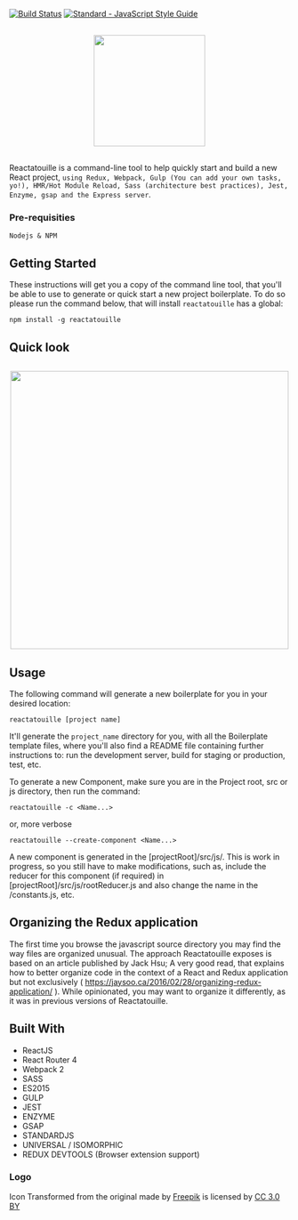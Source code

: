 [![Build Status](https://travis-ci.org/heldrida/reactatouille-boilerplate.svg?branch=master)](https://travis-ci.org/heldrida/reactatouille-boilerplate)
[![Standard - JavaScript Style Guide](https://img.shields.io/badge/code_style-standard-brightgreen.svg)](http://standardjs.com/)

<p align="center" style="margin: 30px 0;">
  <img src="https://raw.githubusercontent.com/heldrida/reactatouille-boilerplate/master/template/src/images/logo-reactatouille-boilerplate.png?201701241142" height="200">
</p>
<p align="left">
	Reactatouille is a command-line tool to help quickly start and build a new React project, <code>using Redux, Webpack, Gulp (You can add your own tasks, yo!), HMR/Hot Module Reload, Sass (architecture best practices), Jest, Enzyme, gsap and the Express server</code>.
</p>

### Pre-requisities

```
Nodejs & NPM
```

## Getting Started

These instructions will get you a copy of the command line tool, that you'll be able to use to generate or quick start a new project boilerplate. To do so please run the command below, that will install `reactatouille` has a global:

```
npm install -g reactatouille
```

## Quick look

<p align="center" style="margin: 30px 0;">
  <img align="center" src="https://raw.githubusercontent.com/heldrida/reactatouille-boilerplate/master/media/cli-gif-animation.gif?201702281714" width="500">
</p>

## Usage

The following command will generate a new boilerplate for you in your desired location:

```
reactatouille [project name]
```

It'll generate the `project_name` directory for  you, with all the Boilerplate template files, where you'll also find a README file containing further instructions to: run the development server, build for staging or production, test, etc.

To generate a new Component, make sure you are in the Project root, src or js directory, then run the command:

```
reactatouille -c <Name...>
```

or, more verbose

```
reactatouille --create-component <Name...>
```

A new component is generated in the [projectRoot]/src/js/<newComponent>. This is work in progress, so you still have to make modifications, such as, include the reducer for this component (if required) in [projectRoot]/src/js/rootReducer.js and also change the name in the <newComponent>/constants.js, etc.

## Organizing the Redux application

The first time you browse the javascript source directory you may find the way files are organized unusual. The approach Reactatouille exposes is based on an article published by Jack Hsu; A very good read, that explains how to better organize code in the context of a React and Redux application but not exclusively ( https://jaysoo.ca/2016/02/28/organizing-redux-application/ ). While opinionated, you may want to organize it differently, as it was in previous versions of Reactatouille.

## Built With

* ReactJS
* React Router 4
* Webpack 2
* SASS
* ES2015
* GULP
* JEST
* ENZYME
* GSAP
* STANDARDJS
* UNIVERSAL / ISOMORPHIC
* REDUX DEVTOOLS (Browser extension support)

### Logo

<div>Icon Transformed from the original made by <a href="http://www.freepik.com" title="Freepik">Freepik</a> is licensed by <a href="http://creativecommons.org/licenses/by/3.0/" title="Creative Commons BY 3.0" target="_blank">CC 3.0 BY</a></div>
